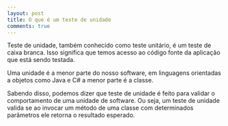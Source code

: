 ```yaml
---
layout: post
title: O que é um teste de unidade
comments: true
---
```


Teste de unidade, também conhecido como teste unitário, é um teste de caixa branca. Isso significa que temos acesso ao código fonte da aplicação que está sendo testada. 

Uma unidade é a menor parte do nosso software, em linguagens orientadas a objetos como Java e C# a menor parte é a classe. 

Sabendo disso, podemos dizer que teste de unidade é feito para validar o comportamento de uma unidade de software. Ou seja, um teste de unidade valida se ao invocar um método de uma classe com determinados parâmetros ele retorna o resultado esperado.





 
